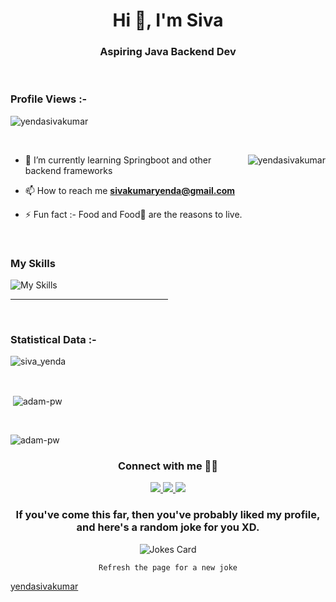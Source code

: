 <h1 align="center">Hi 👋, I'm Siva</h1>
<h3 align="center">Aspiring Java Backend Dev</h3>

<br>

<p align="right"> <h3>Profile Views :-</h3> <img src="https://komarev.com/ghpvc/?username=yendasivakumar&label=Profile%20views&color=0e75b6&style=flat"
    alt="yendasivakumar" /> 
  </p>

<br>

<p><img align="right" src="https://github.com/Adam-pw/Adam-pw/blob/main/animation_500_kxa883sd.gif" alt="yendasivakumar" /></p>


- 🌱 I’m currently learning Springboot and other backend frameworks

- 📫 How to reach me **sivakumaryenda@gmail.com**

- ⚡ Fun fact :- Food and Food🍜 are the reasons to live.

<br>
  <h3>My Skills</h3>
  <img aling="left" src="https://skillicons.dev/icons?i=java,spring,hibernate,bootstrap,js,html,css," alt="My Skills"/>
  <hr width="50%"/>


<br>

<h3>Statistical Data :-</h3>
<p><img align="center"
    src="https://github-readme-stats.vercel.app/api/top-langs?username=yendasivakumar&show_icons=true&locale=en&bg_color=0d1117&text_color=ffffff&layout=compact"
    alt="siva_yenda" 
    bg_color=#808080/></p>

<br>

<p>&nbsp;<img align="center" src="https://github-readme-stats.vercel.app/api?username=yendasivakumar&show_icons=true&locale=en&bg_color=0d1117&text_color=ffffff&repo=convoychat"
    alt="adam-pw" /></p>

<br>

<p><img align="center" src="https://github-readme-streak-stats.herokuapp.com/?user=yendasivakumar&theme=dark&background=0d1117&date_format=M%20j%5B%2C%20Y%5D" alt="adam-pw" /></p>

<div align="center">
<h3>Connect with me 🙋🏻</h3>
<a href="https://www.linkedin.com/in/sivakumar-yenda-1587a7141/" target="_blank">
  <img src="https://skillicons.dev/icons?i=linkedin">
</a>
<a href="https://twitter.com/itssivay">
  <img src="https://skillicons.dev/icons?i=twitter">
</a>
<a href="https://www.instagram.com/sivayenda/">
  <img src="https://skillicons.dev/icons?i=instagram">
</a>
</div>


<div align="center">
  <h3>If you've come this far, then you've probably liked my profile, and here's a random joke for you XD.</h3>
  <img src="https://readme-jokes.vercel.app/api?theme=react" alt="Jokes Card" />
</div>
<p align="center">
  <code>Refresh the page for a new joke</code>
</p>


[yendasivakumar](https://github.com/yendasivakumar)
